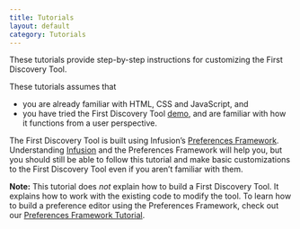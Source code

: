 ```yaml
---
title: Tutorials
layout: default
category: Tutorials
---
```


These tutorials provide step-by-step instructions for customizing the First Discovery Tool.

These tutorials assumes that

* you are already familiar with HTML, CSS and JavaScript, and
* you have tried the First Discovery Tool
[demo](http://build.fluidproject.org/first-discovery/demos/),
and are familiar with how it functions from a user perspective.

The First Discovery Tool is built using Infusion’s
[Preferences Framework](http://docs.fluidproject.org/infusion/development/PreferencesFramework.html).
Understanding [Infusion](http://docs.fluidproject.org/infusion/development/UnderstandingInfusionComponents.html)
and the Preferences Framework will help you, but you should still be able to
follow this tutorial and make basic customizations to the First Discovery Tool
even if you aren’t familiar with them.

**Note:** This tutorial does _not_ explain how to build a First Discovery Tool.
It explains how to work with the existing code to modify the tool.
To learn how to build a preference editor using the Preferences Framework,
check out our
[Preferences Framework Tutorial](http://docs.fluidproject.org/infusion/development/tutorial-creatingAPreferencesEditorUsingThePreferencesFramework/CreatingAPreferencesEditorUsingThePreferencesFramework.html).
